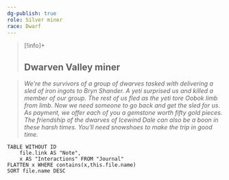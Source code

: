 ```yaml
---
dg-publish: true
role: Silver miner
race: Dwarf
---
```


> [!info]+
> ## Dwarven Valley miner

> *We're the survivors of a group of dwarves tasked with
delivering a sled of iron ingots to Bryn Shander. A yeti
surprised us and killed a member of our group. The rest
of us fled as the yeti tore Oobok limb from limb. Now
we need someone to go back and get the sled for us. As
payment, we offer each of you a gemstone worth fifty
gold pieces. The friendship of the dwarves of Icewind
Dale can also be a boon in these harsh times. You'll need
snowshoes to make the trip in good time.*

```dataview
TABLE WITHOUT ID
	file.link AS "Note", 
	x AS "Interactions" FROM "Journal"
FLATTEN x WHERE contains(x,this.file.name) 
SORT file.name DESC
```
